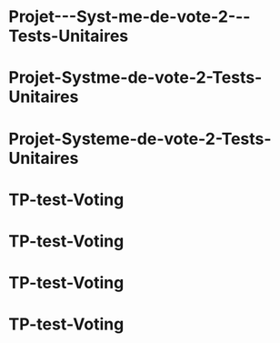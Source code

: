 # Projet---Syst-me-de-vote-2---Tests-Unitaires
# Projet-Systme-de-vote-2-Tests-Unitaires
# Projet-Systeme-de-vote-2-Tests-Unitaires
# TP-test-Voting
# TP-test-Voting
# TP-test-Voting
# TP-test-Voting
